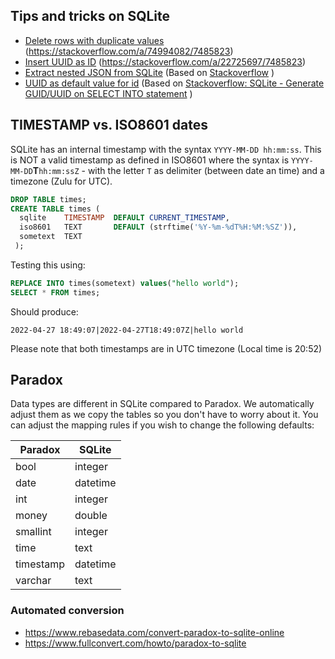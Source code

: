 
## Tips and tricks on SQLite

- [Delete rows with duplicate values](delete_rows_with_duplicate_values) (https://stackoverflow.com/a/74994082/7485823)
- [Insert UUID as ID](Insert_UUID_as_ID) (https://stackoverflow.com/a/22725697/7485823)
- [Extract nested JSON from SQLite](SQLite2JSON_hash/) (Based on [Stackoverflow](https://stackoverflow.com/a/61004015/7485823) )
- [UUID as default value for id](DefaultUUID/) (Based on [Stackoverflow: SQLite - Generate GUID/UUID on SELECT INTO statement](https://stackoverflow.com/a/66625212) )


## TIMESTAMP vs. ISO8601 dates

SQLite has an internal timestamp with the syntax `YYYY-MM-DD hh:mm:ss`. This is NOT a valid timestamp as defined in ISO8601 where the syntax is `YYYY-MM-DD`**T**`hh:mm:ssZ` - with the letter `T` as delimiter (between date an time) and a timezone  (Zulu for UTC).

```sql
DROP TABLE times;
CREATE TABLE times (
  sqlite    TIMESTAMP  DEFAULT CURRENT_TIMESTAMP,
  iso8601   TEXT       DEFAULT (strftime('%Y-%m-%dT%H:%M:%SZ')),
  sometext  TEXT
 );
```

Testing this using:

```sql
REPLACE INTO times(sometext) values("hello world");
SELECT * FROM times;
```
Should produce:
```console
2022-04-27 18:49:07|2022-04-27T18:49:07Z|hello world
```
Please note that both timestamps are in UTC timezone (Local time is 20:52)


## Paradox

Data types are different in SQLite compared to Paradox. We automatically adjust them as we copy the tables so you don't have to worry about it. You can adjust the mapping rules if you wish to change the following defaults:

Paradox|SQLite
---|---
bool | integer
date | datetime
int | integer
money | double
smallint | integer
time | text
timestamp | datetime
varchar | text 

### Automated conversion

- https://www.rebasedata.com/convert-paradox-to-sqlite-online
- https://www.fullconvert.com/howto/paradox-to-sqlite
